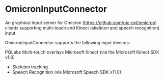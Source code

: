 OmicronInputConnector
=====================

An graphical input server for Omicron (https://github.com/uic-evl/omicron) clients supporting multi-touch and Kinect (skeleton and speech recognition) input.

OmicronInputConnector supports the following input devices:

PQLabs Multi-touch overlays
Microsoft Kinect (via the Microsoft Kinect SDK v1.6)
 - Skeleton tracking
 - Speech Recognition (via Microsoft Speech SDK v11.0)
